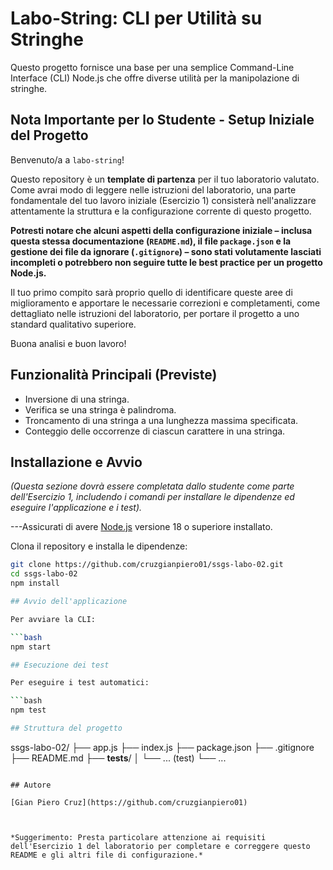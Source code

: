 # Labo-String: CLI per Utilità su Stringhe

Questo progetto fornisce una base per una semplice Command-Line Interface (CLI) Node.js che offre diverse utilità per la manipolazione di stringhe.

## Nota Importante per lo Studente - Setup Iniziale del Progetto

Benvenuto/a a `labo-string`!

Questo repository è un **template di partenza** per il tuo laboratorio valutato. Come avrai modo di leggere nelle istruzioni del laboratorio, una parte fondamentale del tuo lavoro iniziale (Esercizio 1) consisterà nell'analizzare attentamente la struttura e la configurazione corrente di questo progetto.

**Potresti notare che alcuni aspetti della configurazione iniziale – inclusa questa stessa documentazione (`README.md`), il file `package.json` e la gestione dei file da ignorare (`.gitignore`) – sono stati volutamente lasciati incompleti o potrebbero non seguire tutte le best practice per un progetto Node.js.**

Il tuo primo compito sarà proprio quello di identificare queste aree di miglioramento e apportare le necessarie correzioni e completamenti, come dettagliato nelle istruzioni del laboratorio, per portare il progetto a uno standard qualitativo superiore.

Buona analisi e buon lavoro!

## Funzionalità Principali (Previste)

* Inversione di una stringa.
* Verifica se una stringa è palindroma.
* Troncamento di una stringa a una lunghezza massima specificata.
* Conteggio delle occorrenze di ciascun carattere in una stringa.

## Installazione e Avvio

*(Questa sezione dovrà essere completata dallo studente come parte dell'Esercizio 1, includendo i comandi per installare le dipendenze ed eseguire l'applicazione e i test).*

---Assicurati di avere [Node.js](https://nodejs.org/) versione 18 o superiore installato.

Clona il repository e installa le dipendenze:

```bash
git clone https://github.com/cruzgianpiero01/ssgs-labo-02.git
cd ssgs-labo-02
npm install

## Avvio dell'applicazione

Per avviare la CLI:

```bash
npm start

## Esecuzione dei test

Per eseguire i test automatici:

```bash
npm test

## Struttura del progetto

```
ssgs-labo-02/
├── app.js
├── index.js
├── package.json
├── .gitignore
├── README.md
├── __tests__/
│   └── ... (test)
└── ...
```

## Autore

[Gian Piero Cruz](https://github.com/cruzgianpiero01)



*Suggerimento: Presta particolare attenzione ai requisiti dell'Esercizio 1 del laboratorio per completare e correggere questo README e gli altri file di configurazione.*